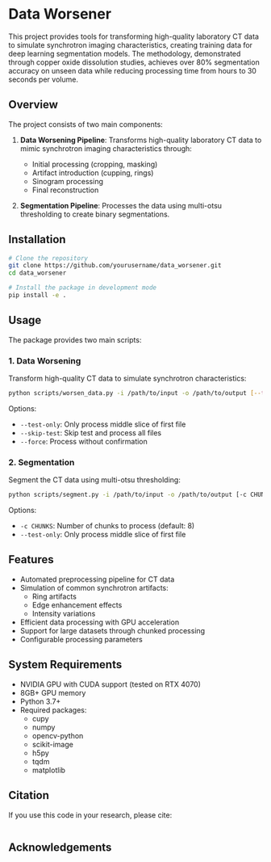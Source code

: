 # Data Worsener

This project provides tools for transforming high-quality laboratory CT data to simulate synchrotron imaging characteristics, creating training data for deep learning segmentation models. The methodology, demonstrated through copper oxide dissolution studies, achieves over 80% segmentation accuracy on unseen data while reducing processing time from hours to 30 seconds per volume.

## Overview

The project consists of two main components:

1. **Data Worsening Pipeline**: Transforms high-quality laboratory CT data to mimic synchrotron imaging characteristics through:
   - Initial processing (cropping, masking)
   - Artifact introduction (cupping, rings)
   - Sinogram processing
   - Final reconstruction

2. **Segmentation Pipeline**: Processes the data using multi-otsu thresholding to create binary segmentations.

## Installation

```bash
# Clone the repository
git clone https://github.com/yourusername/data_worsener.git
cd data_worsener

# Install the package in development mode
pip install -e .
```

## Usage

The package provides two main scripts:

### 1. Data Worsening

Transform high-quality CT data to simulate synchrotron characteristics:

```bash
python scripts/worsen_data.py -i /path/to/input -o /path/to/output [--test-only] [--skip-test] [--force]
```

Options:
- `--test-only`: Only process middle slice of first file
- `--skip-test`: Skip test and process all files
- `--force`: Process without confirmation

### 2. Segmentation

Segment the CT data using multi-otsu thresholding:

```bash
python scripts/segment.py -i /path/to/input -o /path/to/output [-c CHUNKS] [--test-only]
```

Options:
- `-c CHUNKS`: Number of chunks to process (default: 8)
- `--test-only`: Only process middle slice of first file

## Features

- Automated preprocessing pipeline for CT data
- Simulation of common synchrotron artifacts:
  - Ring artifacts
  - Edge enhancement effects
  - Intensity variations
- Efficient data processing with GPU acceleration
- Support for large datasets through chunked processing
- Configurable processing parameters

## System Requirements

- NVIDIA GPU with CUDA support (tested on RTX 4070)
- 8GB+ GPU memory
- Python 3.7+
- Required packages:
  - cupy
  - numpy
  - opencv-python
  - scikit-image
  - h5py
  - tqdm
  - matplotlib

## Citation

If you use this code in your research, please cite:

```bibtex

```

## Acknowledgements
